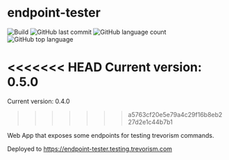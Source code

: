 # endpoint-tester 

![Build](https://github.com/trevorism/endpoint-tester/actions/workflows/deploy.yml/badge.svg)
![GitHub last commit](https://img.shields.io/github/last-commit/trevorism/endpoint-tester)
![GitHub language count](https://img.shields.io/github/languages/count/trevorism/endpoint-tester)
![GitHub top language](https://img.shields.io/github/languages/top/trevorism/endpoint-tester)

<<<<<<< HEAD
Current version: 0.5.0
=======
Current version: 0.4.0
>>>>>>> a5763cf20e5e79a4c29f16b8eb227d2e1c44b7b1

Web App that exposes some endpoints for testing trevorism commands.

Deployed to https://endpoint-tester.testing.trevorism.com